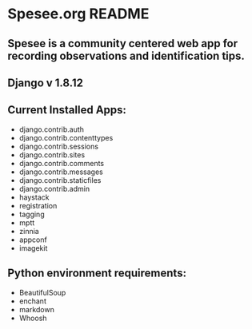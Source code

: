 # Spesee.org README

## Spesee is a community centered web app for recording observations and identification tips.

## Django v 1.8.12

## Current Installed Apps:
  - django.contrib.auth
  - django.contrib.contenttypes
  - django.contrib.sessions
  - django.contrib.sites
  - django.contrib.comments
  - django.contrib.messages
  - django.contrib.staticfiles
  - django.contrib.admin
  - haystack
  - registration
  - tagging
  - mptt
  - zinnia
  - appconf
  - imagekit

## Python environment requirements:
  - BeautifulSoup
  - enchant
  - markdown
  - Whoosh